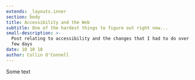 ```yaml
---
extends: _layouts.inner
section: body
title: Accessibility and the Web
subtitle: One of the hardest things to figure out right now...
small-description: >-
  Post relating to accessibility and the changes that I had to do over the past
  few days
date: 10 10 18
author: Collin O'Connell
---
```

Some text
